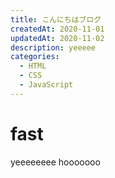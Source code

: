 ```yaml
---
title: こんにちはブログ
createdAt: 2020-11-01
updatedAt: 2020-11-02
description: yeeeee
categories:
  - HTML
  - CSS
  - JavaScript
---
```


# fast

yeeeeeeee
hooooooo

